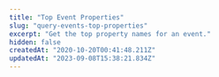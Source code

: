 ```yaml
---
title: "Top Event Properties"
slug: "query-events-top-properties"
excerpt: "Get the top property names for an event."
hidden: false
createdAt: "2020-10-20T00:41:48.211Z"
updatedAt: "2023-09-08T15:38:21.834Z"
---
```

